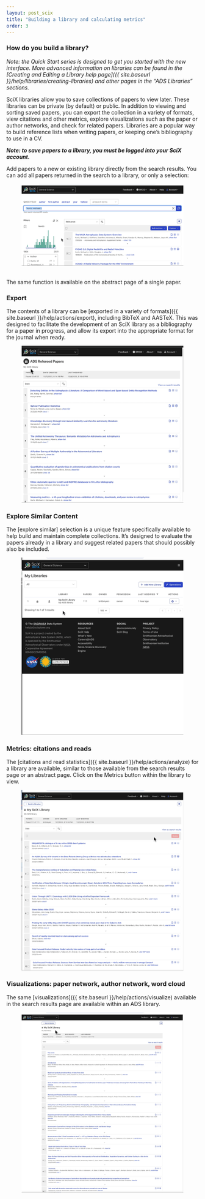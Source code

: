 ```yaml
---
layout: post_scix
title: "Building a library and calculating metrics"
order: 3
---
```


### How do you build a library?
*Note: the Quick Start series is designed to get you started with the new interface. More advanced information on libraries can be found in the [Creating and Editing a Library help page]({{ site.baseurl }}/help/libraries/creating-libraries) and other pages in the “ADS Libraries” sections.*

SciX libraries allow you to save collections of papers to view later. These libraries can be private (by default) or public. In addition to viewing and sorting saved papers, you can export the collection in a variety of formats, view citations and other metrics, explore visualizations such as the paper or author networks, and check for related papers.  Libraries are a popular way to build reference lists when writing papers, or keeping one’s bibliography to use in a CV.

***Note: to save papers to a library, you must be logged into your SciX account.***

Add papers to a new or existing library directly from the search results. You can add all papers returned in the search to a library, or only a selection:

<figure>
   <img src="/scixhelp/img/library-add.gif"  class="img-responsive" alt="a short
   animated image showing adding a paper to a library">
</figure>

<br>
The same function is available on the abstract page of a single paper.

### Export
The contents of a library can be [exported in a variety of formats]({{ site.baseurl }}/help/actions/export), including BibTeX and AASTeX. This was designed to facilitate the development of an SciX library as a bibliography for a paper in progress, and allow its export into the appropriate format for the journal when ready.

<figure>
   <img src="/scixhelp/img/library-export.gif"  class="img-responsive">
</figure>
 
### Explore Similar Content
The [explore similar] selection is a unique feature specifically available to help build and maintain complete collections. It’s designed to evaluate the papers already in a library and suggest related papers that should possibly also be included. 

<figure>
   <img src="/scixhelp/img/library-explore-similar.gif"  class="img-responsive">
</figure>

### Metrics: citations and reads
The [citations and read statistics]({{ site.baseurl }}/help/actions/analyze) for a library are available, similar to those available from the search results page or an abstract page. Click on the Metrics button within the library to view.

<figure>
   <img src="/scixhelp/img/library-metrics.gif" class="img-responsive" alt="a short
   animated image showing how to view citation and read metrics in a library">
</figure>

### Visualizations: paper network, author network, word cloud
The same [visualizations]({{ site.baseurl }}/help/actions/visualize) available in the search results page are available within an ADS library. 

<figure>
   <img src="/scixhelp/img/author_network.gif"  class="img-responsive" alt="a short
   animated image showing how to view data visualizations in a library">
</figure>

